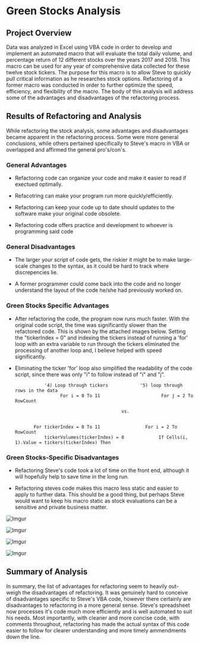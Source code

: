 # Green Stocks Analysis

## Project Overview
Data was analyzed in Excel using VBA code in order to develop and implement an automated macro that will evaluate the total daily volume, and percentage return of 12 different stocks over the years 2017 and 2018. This macro can be used for any year of comprehensive data collected for these twelve stock tickers. The purpose for this macro is to allow Steve to quickly pull critical information as he researches stock options. Refactoring of a former macro was conducted in order to further optimize the speed, efficiency, and flexibility of the macro. The body of this analysis will address some of the advantages and disadvantages of the refactoring process.
    
## Results of Refactoring and Analysis

While refactoring the stock analysis, some advantages and disadvantages became apparent in the refactoring process. Some were more general conclusions, while others pertained specifically to Steve's macro in VBA or overlapped and affirmed the general pro's/con's.
    
### General Advantages

   - Refactoring code can organize your code and make it easier to read if exectued optimally.
      
   - Refacotring can make your program run more quickly/efficiently.
    
   - Refactoring can keep your code up to date should updates to the software make your original code obsolete.
    
   - Refactoring code offers practice and development to whoever is programming said code
    
### General Disadvantages

   - The larger your script of code gets, the riskier it might be to make large-scale changes to the syntax, as it could be hard to track where discrepencies lie.
    
   - A former programmer could come back into the code and no longer understand the layout of the code he/she had previously worked on.
    
### Green Stocks Specific Advantages

   - After refactoring the code, the program now runs much faster. With the original code script, the time was significantly slower than the refactored code. This is shown by the attached images below. Setting the "tickerIndex = 0" and indexing the tickers instead of running a 'for' loop with an extra variable to run through the tickers eliminated the processing of another loop and, I believe helped with speed significantly.
    
   - Eliminating the ticker 'for' loop also simplified the readability of the code script, since there was only "i" to follow instead of "i" and "j".  
    
                    '4) Loop through tickers            '5) loop through rows in the data
                          For i = 0 To 11                       For j = 2 To RowCount
                          
                                                 vs.
                                                 
                                    
                For tickerIndex = 0 To 11                 For i = 2 To RowCount
                    tickerVolumes(tickerIndex) = 0             If Cells(i, 1).Value = tickers(tickerIndex) Then
                       
### Green Stocks-Specific Disadvantages

   - Refactoring Steve's code took a lot of time on the front end, although it will hopefully help to save time in the long run.
   
   - Refactoring steves code makes this macro less static and easier to apply to further data. This should be a good thing, but perhaps Steve would want to keep      his macro static as stock evaluations can be a sensitive and private business matter.   

![Imgur](https://imgur.com/tsGxXHi.png)

![Imgur](https://imgur.com/LZ54VjY.png)
    
![Imgur](https://imgur.com/sdQj6dl.png)
    
![Imgur](https://imgur.com/0NiVAUk.png)   
   
## Summary of Analysis

In summary, the list of advantages for refactoring seem to heavily out-weigh the disadvantages of refactoring. It was genuinely hard to conceive of disadvantages specific to Steve's VBA code, however there certainly are disadvantages to refactoring in a more general sense. Steve's spreadsheet now processes it's code much more efficiently and is well automated to suit his needs. Most importantly, with cleaner and more concise code, with comments throughout, refactoring has made the actual syntax of this code easier to follow for clearer understanding and more timely ammendments down the line. 
